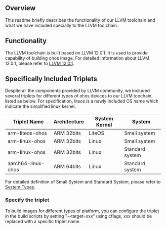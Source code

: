 ## Overview

This readme briefly describes the functionality of our LLVM toolchain and what we have included specially to the LLVM toolchain.

## Functionality

The LLVM toolchain is built based on LLVM 12.0.1. It is used to provide capability of building ohos image. For detailed information about LLVM 12.0.1, please refer to [LLVM 12.0.1](https://lists.llvm.org/pipermail/llvm-announce/2021-July/000093.html).
</br>


## Specifically Included Triplets

Despite all the components provided by LLVM community, we included several triplets for different types of ohos devices to our LLVM toochain, listed as below.  For specification, liteos is a newly included OS name which indicate the simplified linux kernel.

| Triplet Name           | Architecture | System Kernel | System          |
| ---------------------- | ------------ | ------------- | --------------- |
| arm-liteos-ohos        | ARM 32bits   | LiteOS        | Small system    |
| arm-linux-ohos         | ARM 32bits   | Linux         | Small system    |
| arm-linux-ohos         | ARM 32bits   | Linux         | Standard system |
| aarch64-linux-ohos     | ARM 64bits   | Linux         | Standard system |

For detailed definition of Small System and Standard System, please refer to [System Types](https://gitee.com/openharmony/docs/blob/master/en/device-dev/Readme-EN.md).

### Specify the triplet

To build images for different types of platform, you can configure the triplet in the build scripts by setting "--target=xxx" using cflags, xxx should be replaced with a specific triplet name.

